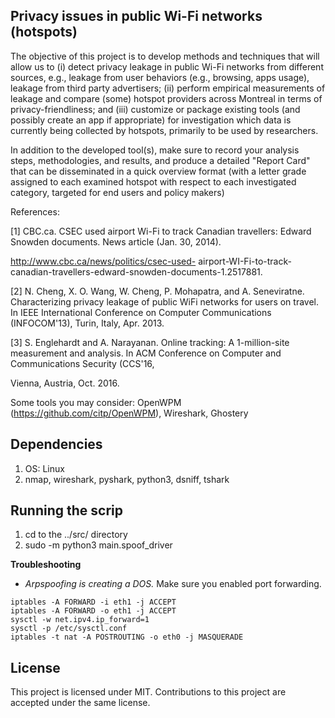 **Privacy issues in public Wi-Fi networks (hotspots)**
-

The objective of this project is to develop methods and techniques that will allow us to (i) detect privacy leakage in public Wi-Fi networks from different sources, e.g., leakage from user behaviors (e.g., browsing, apps usage), leakage from third party advertisers; (ii) perform empirical measurements of leakage and compare (some) hotspot providers across Montreal in terms of privacy-friendliness; and (iii) customize or package existing tools (and possibly create an app if appropriate) for investigation which data is currently being collected by hotspots, primarily to be used by researchers. 

In addition to the developed tool(s),  make sure to record your analysis steps, methodologies, and results, and produce a detailed  "Report Card"  that can be disseminated in a quick overview format (with a letter grade assigned to each examined hotspot  with respect to each investigated category, targeted for end users and policy makers)

References:

[1] CBC.ca. CSEC used airport Wi-Fi to track Canadian travellers: Edward Snowden documents. News article (Jan. 30, 2014). 

http://www.cbc.ca/news/politics/csec-used- airport-WI-Fi-to-track-canadian-travellers-edward-snowden-documents-1.2517881.

[2] N. Cheng, X. O. Wang, W. Cheng, P. Mohapatra, and A. Seneviratne. Characterizing privacy leakage of public WiFi networks for users on travel. In IEEE International Conference on Computer Communications (INFOCOM'13), Turin, Italy, Apr. 2013.

[3] S. Englehardt and A. Narayanan. Online tracking: A 1-million-site measurement and analysis. In ACM Conference on Computer and Communications Security (CCS'16,

Vienna, Austria, Oct. 2016.

Some tools you may consider: OpenWPM (https://github.com/citp/OpenWPM), Wireshark, Ghostery

**Dependencies**
-

1) OS: Linux
2) nmap, wireshark, pyshark, python3, dsniff, tshark

**Running the scrip**
-
1) cd to the ../src/ directory
2) sudo -m python3 main.spoof_driver

**Troubleshooting**
* _Arpspoofing is creating a DOS._ Make sure you enabled port forwarding. 
```
iptables -A FORWARD -i eth1 -j ACCEPT
iptables -A FORWARD -o eth1 -j ACCEPT
sysctl -w net.ipv4.ip_forward=1
sysctl -p /etc/sysctl.conf
iptables -t nat -A POSTROUTING -o eth0 -j MASQUERADE   
```

**License**
- 

This project is licensed under MIT. Contributions to this project are accepted under the same license.